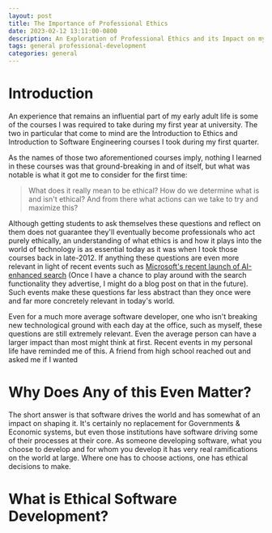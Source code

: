 ```yaml
---
layout: post
title: The Importance of Professional Ethics
date: 2023-02-12 13:11:00-0800
description: An Exploration of Professional Ethics and its Impact on my Career
tags: general professional-development
categories: general
---
```

# Introduction
An experience that remains an influential part of my early adult life is some of the courses I was required to take during my first year at university. The two in particular that come to mind are the Introduction to Ethics and Introduction to Software Engineering courses I took during my first quarter.

As the names of those two aforementioned courses imply, nothing I learned in these courses was that ground-breaking in and of itself, but what was notable is what it got me to consider for the first time:
> What does it really mean to be ethical? How do we determine what is and isn't ethical? And from there what actions can we take to try and maximize this?

Although getting students to ask themselves these questions and reflect on them does not guarantee they'll eventually become professionals who act purely ethically, an understanding of what ethics is and how it plays into the world of technology is as essential today as it was when I took those courses back in late-2012. If anything these questions are even more relevant in light of recent events such as [Microsoft's recent launch of AI-enhanced search](https://www.forbes.com/sites/danielnewman/2023/02/09/microsoft-launches-ai-powered-search-binging-in-next-generation-of-the-internet/?sh=517d202fb937) (Once I have a chance to play around with the search functionality they advertise, I might do a blog post on that in the future). Such events make these questions far less abstract than they once were and far more concretely relevant in today's world.

Even for a much more average software developer, one who isn't breaking new technological ground with each day at the office, such as myself, these questions are still extremely relevant. Even the average person can have a larger impact than most might think at first. Recent events in my personal life have reminded me of this. A friend from high school reached out and asked me if I wanted

# Why Does Any of this Even Matter?
The short answer is that software drives the world and has somewhat of an impact on shaping it. It's certainly no replacement for Governments & Economic systems, but even those institutions have software driving some of their processes at their core. As someone developing software, what you choose to develop and for whom you develop it has very real ramifications on the world at large. Where one has to choose actions, one has ethical decisions to make.

# What is Ethical Software Development?
<!-- TODO: outline the purpose of software, how it should affect people, and how best to achieve those aims -->